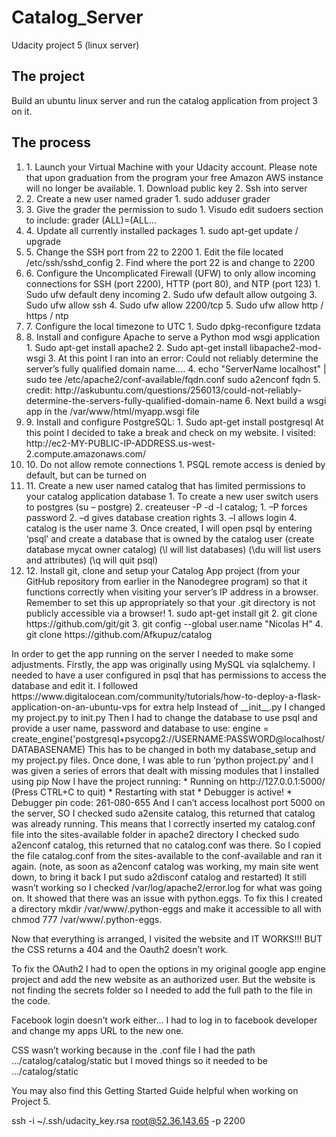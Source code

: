 # Catalog_Server
Udacity project 5 (linux server)

## The project
Build an ubuntu linux server and run the catalog application from project 3 on it.

## The process
<ol>
<li>1.	Launch your Virtual Machine with your Udacity account. Please note that upon graduation from the program your free Amazon AWS instance will no longer be available.
1.	Download public key
2.	Ssh into server</li>
<li>2.	Create a new user named grader
1.	sudo adduser grader</li>
<li>3.	Give the grader the permission to sudo
1.	Visudo edit sudoers section to include: grader (ALL)=(ALL…</li>
<li>4.	Update all currently installed packages
1.	sudo apt-get update / upgrade</li>
<li>5.	Change the SSH port from 22 to 2200
1.	Edit the file located /etc/ssh/sshd_config
2.	Find where the port 22 is and change to 2200</li>
<li>6.	Configure the Uncomplicated Firewall (UFW) to only allow incoming connections for SSH (port 2200), HTTP (port 80), and NTP (port 123)
1.	Sudo ufw default deny incoming
2.	Sudo ufw default allow outgoing
3.	Sudo ufw allow ssh
4.	Sudo ufw allow 2200/tcp
5.	Sudo ufw allow http / https / ntp</li>
<li>7.	Configure the local timezone to UTC
1.	Sudo dpkg-reconfigure tzdata</li>
<li>8.	Install and configure Apache to serve a Python mod wsgi application
1.	Sudo apt-get install apache2
2.	Sudo apt-get install libapache2-mod-wsgi
3.	At this point I ran into an error: Could not reliably determine the server’s fully qualified domain name….
4.	echo "ServerName localhost" | sudo tee /etc/apache2/conf-available/fqdn.conf  sudo a2enconf fqdn
5.	credit: http://askubuntu.com/questions/256013/could-not-reliably-determine-the-servers-fully-qualified-domain-name
6.	Next build a wsgi app in the /var/www/html/myapp.wsgi file</li>
<li>9.	Install and configure PostgreSQL:
1.	Sudo apt-get install postgresql
At this point I decided to take a break and check on my website. I visited:
http://ec2-MY-PUBLIC-IP-ADDRESS.us-west-2.compute.amazonaws.com/</li>
<li>10.	Do not allow remote connections
1.	PSQL remote access is denied by default, but can be turned on</li>
<li>11.	Create a new user named catalog that has limited permissions to your catalog application database
1.	To create a new user switch users to postgres (su – postgre)
2.	 createuser -P -d -l catalog;
1.	–P forces password
2.	–d gives database creation rights
3.	–l allows login
4.	catalog is the user name
3.	Once created, I will open psql by entering ‘psql’ and create a database that is owned by the catalog user (create database mycat owner catalog) (\l will list databases) (\du will list users and attributes) (\q will quit psql)</li>


<li>12.	Install git, clone and setup your Catalog App project (from your GitHub repository from earlier in the Nanodegree program) so that it functions correctly when visiting your server’s IP address in a browser. Remember to set this up appropriately so that your .git directory is not publicly accessible via a browser!
1.	sudo apt-get install git
2.	git clone https://github.com/git/git
3.	git config --global user.name "Nicolas H"
4.	git clone https://github.com/Afkupuz/catalog</li>
</ol>
In order to get the app running on the server I needed to make some adjustments. Firstly, the app was originally using MySQL via sqlalchemy. I needed to have a user configured in psql that has permissions to access the database and edit it.
I followed https://www.digitalocean.com/community/tutorials/how-to-deploy-a-flask-application-on-an-ubuntu-vps for extra help
Instead of __init__.py I changed my project.py to init.py
Then I had to change the database to use psql and provide a user name, password and database to use:
	engine = create_engine('postgresql+psycopg2://USERNAME:PASSWORD@localhost/DATABASENAME)
This has to be changed in both my database_setup and my project.py files.
Once done, I was able to run ‘python project.py’ and I was given a series of errors that dealt with missing modules that I installed using pip
Now I have the project running:
 * Running on http://127.0.0.1:5000/ (Press CTRL+C to quit)
 * Restarting with stat
 * Debugger is active!
 * Debugger pin code: 261-080-655 
And I can’t access localhost port 5000 on the server, SO
I checked sudo a2ensite catalog, this returned that catalog was already running. This means that I correctly inserted my catalog.conf file into the sites-available folder in apache2 directory
I checked sudo a2enconf catalog, this returned that no catalog.conf was there. So I copied the file catalog.conf from the sites-available to the conf-available and ran it again. (note, as soon as a2enconf catalog was working, my main site went down, to bring it back I put sudo a2disconf catalog and restarted)
It still wasn’t working so I checked /var/log/apache2/error.log for what was going on. It showed that there was an issue with python.eggs. To fix this I created a directory mkdir /var/www/.python-eggs and make it accessible to all with chmod 777 /var/www/.python-eggs.

Now that everything is arranged, I visited the website and IT WORKS!!! BUT the CSS returns a 404 and the Oauth2 doesn’t work.

To fix the OAuth2 I had to open the options in my original google app engine project and add the new website as an authorized user. But the website is not finding the secrets folder so I needed to add the full path to the file in the code.

Facebook login doesn’t work either… I had to log in to facebook developer and change my apps URL to the new one.

CSS wasn’t working because in the .conf file I had the path …/catalog/catalog/static but I moved things so it needed to be …/catalog/static





You may also find this Getting Started Guide helpful when working on Project 5.


ssh -i ~/.ssh/udacity_key.rsa root@52.36.143.65 -p 2200


